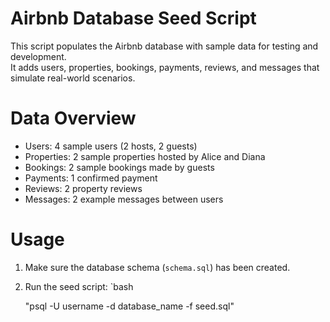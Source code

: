 # Airbnb Database Seed Script
This script populates the Airbnb database with sample data for testing and development.  
It adds users, properties, bookings, payments, reviews, and messages that simulate real-world scenarios.

# Data Overview
- Users: 4 sample users (2 hosts, 2 guests)
- Properties: 2 sample properties hosted by Alice and Diana
- Bookings: 2 sample bookings made by guests
- Payments: 1 confirmed payment
- Reviews: 2 property reviews
- Messages: 2 example messages between users

# Usage
1. Make sure the database schema (`schema.sql`) has been created.
2. Run the seed script:
   `bash

   "psql -U username -d database_name -f seed.sql"
